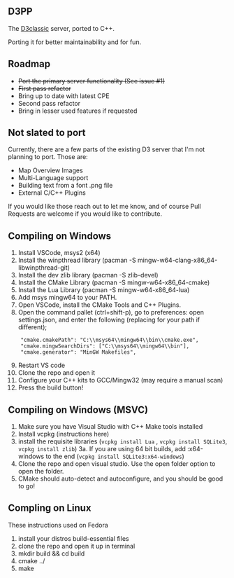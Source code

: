 D3PP
----
The [D3classic](https://github.com/umby24/D3classic) server, ported to C++.

Porting it for better maintainability and for fun.

## Roadmap
 - ~~Port the primary server functionality (See issue #1)~~
 - ~~First pass refactor~~
 - Bring up to date with latest CPE
 - Second pass refactor
 - Bring in lesser used features if requested

## Not slated to port

Currently, there are a few parts of the existing D3 server that I'm not planning to port. Those are:
 - Map Overview Images
 - Multi-Language support
 - Building text from a font .png file
 - External C/C++ Plugins

If you would like those reach out to let me know, and of course Pull Requests are welcome if you would like to contribute.

## Compiling on Windows

1. Install VSCode, msys2 (x64)
2. Install the winpthread library (pacman -S mingw-w64-clang-x86_64-libwinpthread-git)
3. Install the dev zlib library (pacman -S zlib-devel)
4. Install the CMake Library (pacman -S mingw-w64-x86_64-cmake)
5. Install the Lua Library (pacman -S mingw-w64-x86_64-lua)
6. Add msys mingw64 to your PATH.
7. Open VSCode, install the CMake Tools and C++ Plugins.
8. Open the command pallet (ctrl+shift-p), go to preferences: open settings.json, and enter the following (replacing for your path if different);
```
    "cmake.cmakePath": "C:\\msys64\\mingw64\\bin\\cmake.exe",
    "cmake.mingwSearchDirs": ["C:\\msys64\\mingw64\\bin"],
    "cmake.generator": "MinGW Makefiles",
```
9. Restart VS code
10.  Clone the repo and open it
11. Configure your C++ kits to GCC/Mingw32 (may require a manual scan)
12. Press the build button!

## Compiling on Windows (MSVC)

1. Make sure you have Visual Studio with C++ Make tools installed
2. Install vcpkg (instructions here)
3. install the requisite libraries (`vcpkg install Lua` , `vcpkg install SQLite3`, `vcpkg install zlib`)
3a. If you are using 64 bit builds, add :x64-windows to the end (`vcpkg install SQLite3:x64-windows`)
4. Clone the repo and open visual studio. Use the open folder option to open the folder.
5. CMake should auto-detect and autoconfigure, and you should be good to go!

## Compling on Linux
These instructions used on Fedora

1. install your distros build-essential files
2. clone the repo and open it up in terminal
3. mkdir build && cd build
4. cmake ../
5. make